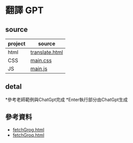 # 翻譯 GPT

## source
| project | source |
| --- | --- |
| html | [translate.html](https://github.com/1100jimjim/wp/blob/master/%E4%BD%9C%E6%A5%AD-10/10.html) |
| CSS | [main.css](https://github.com/1100jimjim/wp/blob/master/%E4%BD%9C%E6%A5%AD-10/10.css) |
| JS | [main.js](https://github.com/1100jimjim/wp/blob/master/%E4%BD%9C%E6%A5%AD-10/10.js)  |

## detal
*參考老師範例與ChatGpt完成
*Enter執行部分由ChatGpt生成
 
## 參考資料
* [fetchGrog.html](https://github.com/ccc112b/html2denojs/blob/master/%E5%B0%88%E6%A1%88/aichat/02b-fetchGptBrowser/fetchGroq.js)
* [fetchGroq.html](https://github.com/ccc112b/html2denojs/blob/master/%E5%B0%88%E6%A1%88/aichat/02b-fetchGptBrowser/fetchGroq.html)
